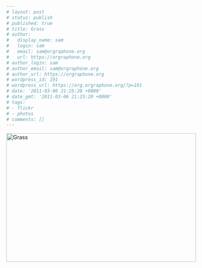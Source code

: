 ```yaml
---
# layout: post
# status: publish
# published: true
# title: Grass
# author:
#   display_name: sam
#   login: sam
#   email: sam@orgraphone.org
#   url: https://orgraphone.org
# author_login: sam
# author_email: sam@orgraphone.org
# author_url: https://orgraphone.org
# wordpress_id: 191
# wordpress_url: https://org.orgraphone.org/?p=191
# date: '2011-03-06 21:25:20 +0000'
# date_gmt: '2011-03-06 21:25:20 +0000'
# tags:
# - flickr
# - photos
# comments: []
---
```


<p><a href="https://www.flickr.com/photos/pikesley/3474580186/" title="Grass by Sam Wise, on Flickr"><img src="https://farm4.static.flickr.com/3396/3474580186_6771b7a6b8.jpg" width="500" height="339" alt="Grass" /></a></p>
